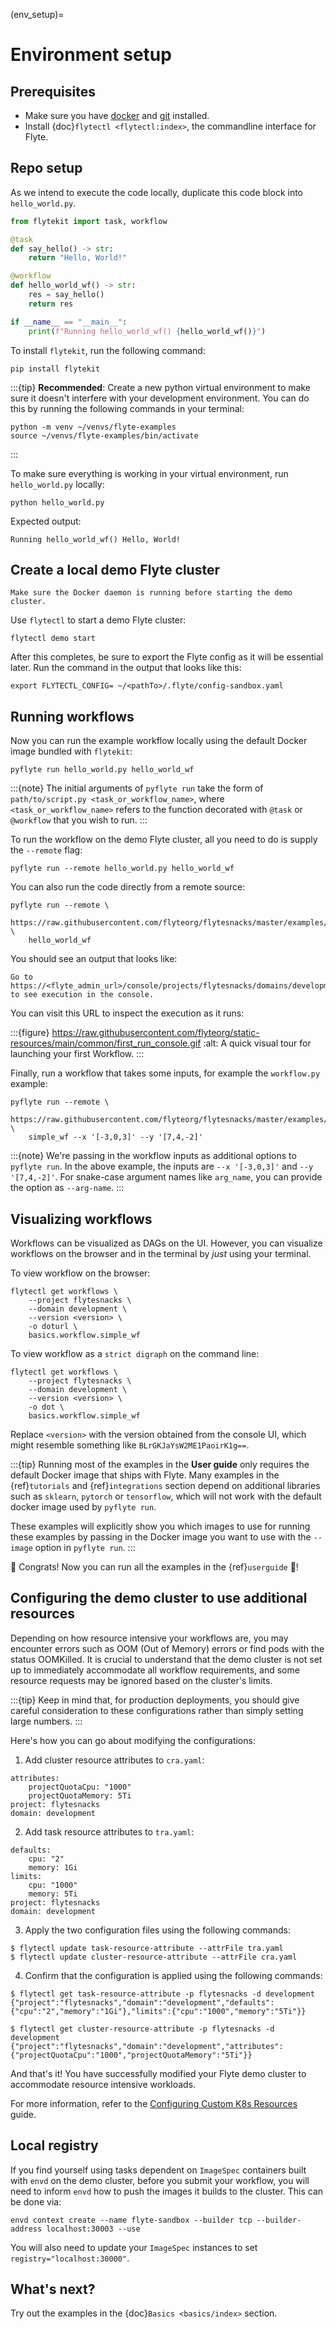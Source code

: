 (env_setup)=

# Environment setup

## Prerequisites

- Make sure you have [docker](https://docs.docker.com/get-docker/) and [git](https://git-scm.com/) installed.
- Install {doc}`flytectl <flytectl:index>`, the commandline interface for Flyte.

## Repo setup

As we intend to execute the code locally, duplicate this code block into `hello_world.py`.

```python
from flytekit import task, workflow

@task
def say_hello() -> str:
    return "Hello, World!"

@workflow
def hello_world_wf() -> str:
    res = say_hello()
    return res

if __name__ == "__main__":
    print(f"Running hello_world_wf() {hello_world_wf()}")
```

To install `flytekit`, run the following command:

```
pip install flytekit
```

:::{tip}
**Recommended**: Create a new python virtual environment to make sure it doesn't interfere with your
development environment. You can do this by running the following commands in your terminal:

```{prompt} bash
python -m venv ~/venvs/flyte-examples
source ~/venvs/flyte-examples/bin/activate
```

:::

To make sure everything is working in your virtual environment, run `hello_world.py` locally:

```{prompt} bash
python hello_world.py
```

Expected output:

```{prompt}
Running hello_world_wf() Hello, World!
```

## Create a local demo Flyte cluster

```{important}
Make sure the Docker daemon is running before starting the demo cluster.
```

Use `flytectl` to start a demo Flyte cluster:

```{prompt} bash
flytectl demo start
```

After this completes, be sure to export the Flyte config as it will be essential later. Run the command in the output that looks like this:

```{prompt} bash
export FLYTECTL_CONFIG= ~/<pathTo>/.flyte/config-sandbox.yaml
```

## Running workflows

Now you can run the example workflow locally using the default Docker image bundled with `flytekit`:

```{prompt} bash
pyflyte run hello_world.py hello_world_wf
```

:::{note}
The initial arguments of `pyflyte run` take the form of
`path/to/script.py <task_or_workflow_name>`, where `<task_or_workflow_name>`
refers to the function decorated with `@task` or `@workflow` that you wish to run.
:::

To run the workflow on the demo Flyte cluster, all you need to do is supply the `--remote` flag:

```
pyflyte run --remote hello_world.py hello_world_wf
```

You can also run the code directly from a remote source:

```
pyflyte run --remote \
    https://raw.githubusercontent.com/flyteorg/flytesnacks/master/examples/basics/basics/hello_world.py \
    hello_world_wf
```

You should see an output that looks like:

```{prompt}
Go to https://<flyte_admin_url>/console/projects/flytesnacks/domains/development/executions/<execution_name> to see execution in the console.
```

You can visit this URL to inspect the execution as it runs:

:::{figure} https://raw.githubusercontent.com/flyteorg/static-resources/main/common/first_run_console.gif
:alt: A quick visual tour for launching your first Workflow.
:::

Finally, run a workflow that takes some inputs, for example the `workflow.py` example:

```{prompt} bash
pyflyte run --remote \
    https://raw.githubusercontent.com/flyteorg/flytesnacks/master/examples/basics/basics/workflow.py \
    simple_wf --x '[-3,0,3]' --y '[7,4,-2]'
```

:::{note}
We're passing in the workflow inputs as additional options to `pyflyte run`. In the above example, the
inputs are `--x '[-3,0,3]'` and `--y '[7,4,-2]'`. For snake-case argument names like `arg_name`, you can provide the
option as `--arg-name`.
:::

## Visualizing workflows

Workflows can be visualized as DAGs on the UI.
However, you can visualize workflows on the browser and in the terminal by _just_ using your terminal.

To view workflow on the browser:

```{prompt} bash $
flytectl get workflows \
    --project flytesnacks \
    --domain development \
    --version <version> \
    -o doturl \
    basics.workflow.simple_wf
```

To view workflow as a `strict digraph` on the command line:

```{prompt} bash $
flytectl get workflows \
    --project flytesnacks \
    --domain development \
    --version <version> \
    -o dot \
    basics.workflow.simple_wf
```

Replace `<version>` with the version obtained from the console UI,
which might resemble something like `BLrGKJaYsW2ME1PaoirK1g==`.

:::{tip}
Running most of the examples in the **User guide** only requires the default Docker image that ships with Flyte.
Many examples in the {ref}`tutorials` and {ref}`integrations` section depend on additional libraries such as
`sklearn`, `pytorch` or `tensorflow`, which will not work with the default docker image used by `pyflyte run`.

These examples will explicitly show you which images to use for running these examples by passing in the Docker
image you want to use with the `--image` option in `pyflyte run`.
:::

🎉 Congrats! Now you can run all the examples in the {ref}`userguide` 🎉!

## Configuring the demo cluster to use additional resources

Depending on how resource intensive your workflows are, you may encounter errors such as
OOM (Out of Memory) errors or find pods with the status OOMKilled.
It is crucial to understand that the demo cluster is not set up to immediately accommodate
all workflow requirements, and some resource requests may be ignored based on the cluster's limits.

:::{tip}
Keep in mind that, for production deployments, you should give careful consideration to
these configurations rather than simply setting large numbers.
:::

Here's how you can go about modifying the configurations:

1. Add cluster resource attributes to `cra.yaml`:

```
attributes:
    projectQuotaCpu: "1000"
    projectQuotaMemory: 5Ti
project: flytesnacks
domain: development
```

2. Add task resource attributes to `tra.yaml`:

```
defaults:
    cpu: "2"
    memory: 1Gi
limits:
    cpu: "1000"
    memory: 5Ti
project: flytesnacks
domain: development
```

3. Apply the two configuration files using the following commands:

```
$ flytectl update task-resource-attribute --attrFile tra.yaml
$ flytectl update cluster-resource-attribute --attrFile cra.yaml
```

4. Confirm that the configuration is applied using the following commands:

```
$ flytectl get task-resource-attribute -p flytesnacks -d development
{"project":"flytesnacks","domain":"development","defaults":{"cpu":"2","memory":"1Gi"},"limits":{"cpu":"1000","memory":"5Ti"}}

$ flytectl get cluster-resource-attribute -p flytesnacks -d development
{"project":"flytesnacks","domain":"development","attributes":{"projectQuotaCpu":"1000","projectQuotaMemory":"5Ti"}}
```

And that's it! You have successfully modified your Flyte demo cluster to accommodate resource intensive workloads.

For more information, refer to the
[Configuring Custom K8s Resources](https://docs.flyte.org/en/latest/deployment/configuration/general.html) guide.

## Local registry

If you find yourself using tasks dependent on `ImageSpec` containers built with `envd` on the demo cluster,
before you submit your workflow, you will need to inform `envd` how to push the images it builds to the cluster.
This can be done via:

```
envd context create --name flyte-sandbox --builder tcp --builder-address localhost:30003 --use
```

You will also need to update your `ImageSpec` instances to set `registry="localhost:30000"`.

## What's next?

Try out the examples in the {doc}`Basics <basics/index>` section.
